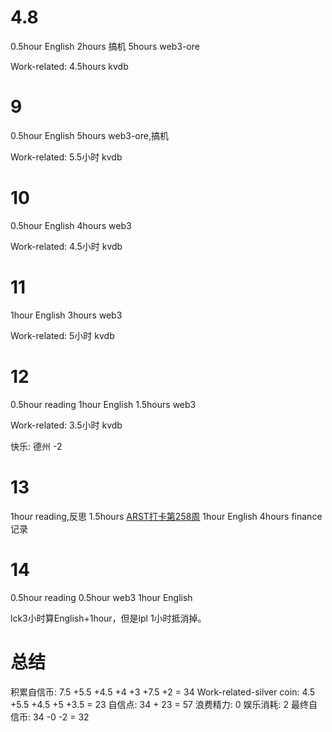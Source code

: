 # 4.8
0.5hour English
2hours 搞机
5hours web3-ore

Work-related:
4.5hours kvdb

# 9
0.5hour English
5hours web3-ore,搞机

Work-related:
5.5小时 kvdb

# 10
0.5hour English
4hours web3

Work-related:
4.5小时 kvdb

# 11
1hour English
3hours web3

Work-related:
5小时 kvdb

# 12
0.5hour reading
1hour English
1.5hours web3

Work-related:
3.5小时 kvdb

快乐: 
德州 -2

# 13
1hour reading,反思
1.5hours [ARST打卡第258周](https://www.wolfdan.cn/arst%E6%89%93%E5%8D%A1%E7%AC%AC258%E5%91%A8/)
1hour English
4hours finance记录

# 14
0.5hour reading
0.5hour web3
1hour English

lck3小时算English+1hour，但是lpl 1小时抵消掉。

# 总结
积累自信币: 7.5 +5.5 +4.5 +4 +3 +7.5 +2 = 34
Work-related-silver coin:  4.5 +5.5 +4.5 +5 +3.5 = 23
自信点: 34 + 23 = 57
浪费精力: 0
娱乐消耗: 2
最终自信币: 34 -0 -2 = 32
